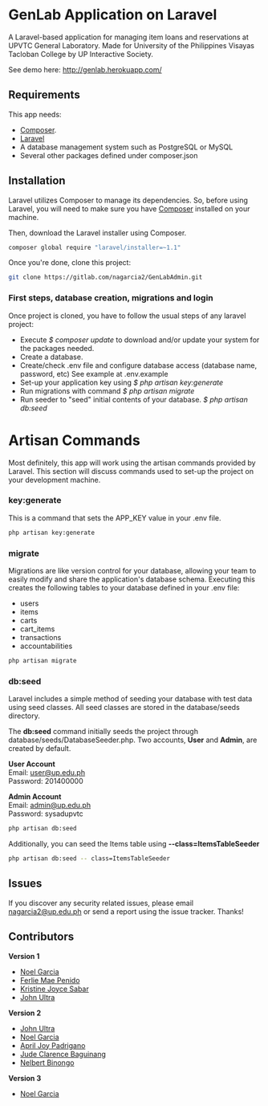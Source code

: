 # GenLab Application on Laravel
A Laravel-based application for managing item loans and reservations at UPVTC General Laboratory. Made for University of the Philippines Visayas Tacloban College by UP Interactive Society. 

See demo here:
 http://genlab.herokuapp.com/


## Requirements
This app needs:

* [Composer](https://getcomposer.org/).
* [Laravel](http://laravel.com/)
* A database management system such as PostgreSQL or MySQL
* Several other packages defined under composer.json


## Installation
Laravel utilizes Composer to manage its dependencies. So, before using Laravel, you will need to make sure you have [Composer](https://getcomposer.org/) installed on your machine. 

Then, download the Laravel installer using Composer.
```bash
composer global require "laravel/installer=~1.1"
```

Once you're done, clone this project:

```bash
git clone https://gitlab.com/nagarcia2/GenLabAdmin.git
```

### First steps, database creation, migrations and login
Once project is cloned, you have to follow the usual steps of any laravel project:

- Execute *$ composer update* to download and/or update your system for the packages needed.
- Create a database.
- Create/check .env file and configure database access (database name, password, etc) See example at .env.example
- Set-up your application key using *$ php artisan key:generate*
- Run migrations with command *$ php artisan migrate*
- Run seeder to "seed" initial contents of your database. *$ php artisan db:seed*



# Artisan Commands
Most definitely, this app will work using the artisan commands provided by Laravel. This section will discuss commands used to set-up the project on your development machine.

### key:generate
This is a command that sets the APP_KEY value in your .env file.
```bash
php artisan key:generate
```

### migrate
Migrations are like version control for your database, allowing your team to easily modify and share the application's database schema. Executing this creates the following tables to your database defined in your .env file:
- users
- items
- carts
- cart_items
- transactions
- accountabilities

```bash
php artisan migrate
```

### db:seed
Laravel includes a simple method of seeding your database with test data using seed classes. All seed classes are stored in the database/seeds directory.

The **db:seed** command initially seeds the project through database/seeds/DatabaseSeeder.php.
Two accounts, **User** and **Admin**, are created by default.

**User Account** <br>
Email: user@up.edu.ph <br>
Password: 201400000 <br>

**Admin Account** <br>
Email: admin@up.edu.ph <br>
Password: sysadupvtc <br>

```bash
php artisan db:seed
```

Additionally, you can seed the Items table using **--class=ItemsTableSeeder**

```bash
php artisan db:seed -- class=ItemsTableSeeder
```


## Issues
If you discover any security related issues, please email nagarcia2@up.edu.ph or send a report using the issue tracker. Thanks!


## Contributors
**Version 1**
- [Noel Garcia](https://gitlab.com/nagarcia2)
- [Ferlie Mae Penido](#)
- [Kristine Joyce Sabar](#)
- [John Ultra](https://gitlab.com/jdultra)

**Version 2**
- [John Ultra](https://gitlab.com/jdultra)
- [Noel Garcia](https://gitlab.com/nagarcia2)
- [April Joy Padrigano](#)
- [Jude Clarence Baguinang](#)
- [Nelbert Binongo](#)

**Version 3**
- [Noel Garcia](https://gitlab.com/nagarcia2)